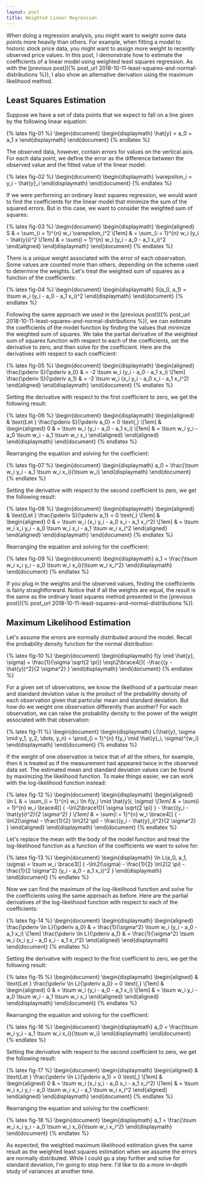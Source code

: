 ```yaml
---
layout: post
title: Weighted Linear Regression
---
```


When doing a regression analysis, you might want to weight some data points more heavily than others. For example, when fitting a model to historic stock price data, you might want to assign more weight to recently observed price values. In this post, I demonstrate how to estimate the coefficients of a linear model using weighted least squares regression. As with the [previous post]({% post_url 2018-10-11-least-squares-and-normal-distributions %}), I also show an alternative derivation using the maximum likelihood method.

<!--excerpt-->

## Least Squares Estimation

Suppose we have a set of data points that we expect to fall on a line given by the following linear equation:

{% latex fig-01 %}
    \begin{document}
    \begin{displaymath}
    \hat{y} = a_0 + a_1 x
    \end{displaymath}
    \end{document}
{% endlatex %}

The observed data, however, contain errors for values on the vertical axis. For each data point, we define the error as the difference between the observed value and the fitted value of the linear model:

{% latex fig-02 %}
    \begin{document}
    \begin{displaymath}
    \varepsilon_i = y_i - \hat{y}_i
    \end{displaymath}
    \end{document}
{% endlatex %}

If we were performing an ordinary least squares regression, we would want to find the coefficients for the linear model that minimize the sum of the squared errors. But in this case, we want to consider the weighted sum of squares:

{% latex fig-03 %}
    \begin{document}
    \begin{displaymath}
    \begin{aligned}
    S & = \sum_{i = 1}^{n} w_i \varepsilon_i^2
    \\[1em]
      & = \sum_{i = 1}^{n} w_i (y_i - \hat{y}_i)^2
    \\[1em]
      & = \sum_{i = 1}^{n} w_i (y_i - a_0 - a_1 x_i)^2
    \end{aligned}
    \end{displaymath}
    \end{document}
{% endlatex %}

There is a unique weight associated with the error of each observation. Some values are counted more than others, depending on the scheme used to determine the weights. Let's treat the weighted sum of squares as a function of the coefficients:

{% latex fig-04 %}
    \begin{document}
    \begin{displaymath}
    S(a_0, a_1) = \tsum w_i (y_i - a_0 - a_1 x_i)^2
    \end{displaymath}
    \end{document}
{% endlatex %}

Following the same approach we used in the [previous post]({% post_url 2018-10-11-least-squares-and-normal-distributions %}), we can estimate the coefficients of the model function by finding the values that minimize the weighted sum of squares. We take the partial derivative of the weighted sum of squares function with respect to each of the coefficients, set the derivative to zero, and then solve for the coefficient. Here are the derivatives with respect to each coefficient:

{% latex fig-05 %}
    \begin{document}
    \begin{displaymath}
    \begin{aligned}
    \frac{\pderiv S}{\pderiv a_0}
    & =
    -2 \tsum w_i (y_i - a_0 - a_1 x_i)
    \\[1em]
    \frac{\pderiv S}{\pderiv a_1}
    & =
    -2 \tsum w_i (x_i y_i - a_0 x_i - a_1 x_i^2)
    \end{aligned}
    \end{displaymath}
    \end{document}
{% endlatex %}

Setting the derivative with respect to the first coefficient to zero, we get the following result:

{% latex fig-06 %}
    \begin{document}
    \begin{displaymath}
    \begin{aligned}
    & \text{Let } \frac{\pderiv S}{\pderiv a_0} = 0 \text{,}
    \\[1em]
    &
    \begin{aligned}
    0 & = \tsum w_i (y_i - a_0 - a_1 x_i)
    \\[1em]
      & = \tsum w_i y_i - a_0 \tsum w_i - a_1 \tsum w_i x_i
    \end{aligned}
    \end{aligned}
    \end{displaymath}
    \end{document}
{% endlatex %}

Rearranging the equation and solving for the coefficient:

{% latex fig-07 %}
    \begin{document}
    \begin{displaymath}
    a_0 = \frac{\tsum w_i y_i - a_1 \tsum w_i x_i}{\tsum w_i}
    \end{displaymath}
    \end{document}
{% endlatex %}

Setting the derivative with respect to the second coefficient to zero, we get the following result:

{% latex fig-08 %}
    \begin{document}
    \begin{displaymath}
    \begin{aligned}
    & \text{Let } \frac{\pderiv S}{\pderiv a_1} = 0 \text{,}
    \\[1em]
    &
    \begin{aligned}
    0 & = \tsum w_i (x_i y_i - a_0 x_i - a_1 x_i^2)
    \\[1em]
      & = \tsum w_i x_i y_i - a_0 \tsum w_i x_i - a_1 \tsum w_i x_i^2
    \end{aligned}
    \end{aligned}
    \end{displaymath}
    \end{document}
{% endlatex %}

Rearranging the equation and solving for the coefficient:

{% latex fig-09 %}
    \begin{document}
    \begin{displaymath}
    a_1 = \frac{\tsum w_i x_i y_i - a_0 \tsum w_i x_i}{\tsum w_i x_i^2}
    \end{displaymath}
    \end{document}
{% endlatex %}

If you plug in the weights and the observed values, finding the coefficients is fairly straightforward. Notice that if all the weights are equal, the result is the same as the ordinary least squares method presented in the [previous post]({% post_url 2018-10-11-least-squares-and-normal-distributions %}).

## Maximum Likelihood Estimation

Let's assume the errors are normally distributed around the model. Recall the probability density function for the normal distribution:

{% latex fig-10 %}
    \begin{document}
    \begin{displaymath}
    f(y \mid \hat{y}, \sigma)
    =
    \frac{1}{\sigma \sqrt{2 \pi}} \exp\2\brace4[]{ -\frac{(y - \hat{y})^2}{2 \sigma^2} }
    \end{displaymath}
    \end{document}
{% endlatex %}

For a given set of observations, we know the likelihood of a particular mean and standard deviation value is the product of the probability density of each observation given that particular mean and standard deviation. But how do we weight one observation differently than another? For each observation, we can raise the probability density to the power of the weight associated with that observation:

{% latex fig-11 %}
    \begin{document}
    \begin{displaymath}
    L(\hat{y}, \sigma \mid y_1, y_2, \dots, y_n)
    =
    \prod_{i = 1}^{n} f(y_i \mid \hat{y}_i, \sigma)^{w_i}
    \end{displaymath}
    \end{document}
{% endlatex %}

If the weight of one observation is twice that of all the others, for example, then it is treated as if the measurement had appeared twice in the observed data set. The estimated mean and standard deviation values can be found by maximizing the likelihood function. To make things easier, we can work with the log-likelihood function instead:

{% latex fig-12 %}
    \begin{document}
    \begin{displaymath}
    \begin{aligned}
    \ln L
    & =
    \sum_{i = 1}^{n} w_i \ln f(y_i \mid \hat{y}_i, \sigma)
    \\[1em]
    & =
    \sum_{i = 1}^{n} w_i
    \brace4[]
    {
    -\ln\2\brace1(){ \sigma \sqrt{2 \pi} }
    -
    \frac{(y_i - \hat{y}_i)^2}{2 \sigma^2}
    }
    \\[1em]
    & =
    \sum_{i = 1}^{n} w_i
    \brace4[]
    {
    -\ln\2(\sigma)
    -
    \frac{1}{2} \ln\2(2 \pi)
    -
    \frac{(y_i - \hat{y}_i)^2}{2 \sigma^2}
    }
    \end{aligned}
    \end{displaymath}
    \end{document}
{% endlatex %}

Let's replace the mean with the body of the model function and treat the log-likelihood function as a function of the coefficients we want to solve for:

{% latex fig-13 %}
    \begin{document}
    \begin{displaymath}
    \ln L(a_0, a_1, \sigma)
    =
    \tsum w_i
    \brace3[]
    {
    -\ln\2(\sigma)
    -
    \frac{1}{2} \ln\2(2 \pi)
    -
    \frac{1}{2 \sigma^2} (y_i - a_0 - a_1 x_i)^2
    }
    \end{displaymath}
    \end{document}
{% endlatex %}

Now we can find the maximum of the log-likelihood function and solve for the coefficients using the same approach as before. Here are the partial derivatives of the log-likelihood function with respect to each of the coefficients:

{% latex fig-14 %}
    \begin{document}
    \begin{displaymath}
    \begin{aligned}
    \frac{\pderiv \ln L}{\pderiv a_0}
    & =
    \frac{1}{\sigma^2} \tsum w_i (y_i - a_0 - a_1 x_i)
    \\[1em]
    \frac{\pderiv \ln L}{\pderiv a_1}
    & =
    \frac{1}{\sigma^2} \tsum w_i (x_i y_i - a_0 x_i - a_1 x_i^2)
    \end{aligned}
    \end{displaymath}
    \end{document}
{% endlatex %}

Setting the derivative with respect to the first coefficient to zero, we get the following result:

{% latex fig-15 %}
    \begin{document}
    \begin{displaymath}
    \begin{aligned}
    & \text{Let } \frac{\pderiv \ln L}{\pderiv a_0} = 0 \text{,}
    \\[1em]
    &
    \begin{aligned}
    0 & = \tsum w_i (y_i - a_0 - a_1 x_i)
    \\[1em]
      & = \tsum w_i y_i - a_0 \tsum w_i - a_1 \tsum w_i x_i
    \end{aligned}
    \end{aligned}
    \end{displaymath}
    \end{document}
{% endlatex %}

Rearranging the equation and solving for the coefficient:

{% latex fig-16 %}
    \begin{document}
    \begin{displaymath}
    a_0 = \frac{\tsum w_i y_i - a_1 \tsum w_i x_i}{\tsum w_i}
    \end{displaymath}
    \end{document}
{% endlatex %}

Setting the derivative with respect to the second coefficient to zero, we get the following result:

{% latex fig-17 %}
    \begin{document}
    \begin{displaymath}
    \begin{aligned}
    & \text{Let } \frac{\pderiv \ln L}{\pderiv a_1} = 0 \text{,}
    \\[1em]
    &
    \begin{aligned}
    0 & = \tsum w_i (x_i y_i - a_0 x_i - a_1 x_i^2)
    \\[1em]
      & = \tsum w_i x_i y_i - a_0 \tsum w_i x_i - a_1 \tsum w_i x_i^2
    \end{aligned}
    \end{aligned}
    \end{displaymath}
    \end{document}
{% endlatex %}

Rearranging the equation and solving for the coefficient:

{% latex fig-18 %}
    \begin{document}
    \begin{displaymath}
    a_1 = \frac{\tsum w_i x_i y_i - a_0 \tsum w_i x_i}{\tsum w_i x_i^2}
    \end{displaymath}
    \end{document}
{% endlatex %}

As expected, the weighted maximum likelihood estimation gives the same result as the weighted least squares estimation when we assume the errors are normally distributed. While I could go a step further and solve for standard deviation, I'm going to stop here. I'd like to do a more in-depth study of variances at another time.
